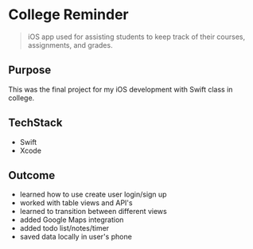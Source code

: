 # College Reminder
> iOS app used for assisting students to keep track of their courses, assignments, and grades.

## Purpose
This was the final project for my iOS development with Swift class in college.

## TechStack
* Swift
* Xcode 

## Outcome
* learned how to use create user login/sign up
* worked with table views and API's
* learned to transition between different views
* added Google Maps integration
* added todo list/notes/timer
* saved data locally in user's phone
